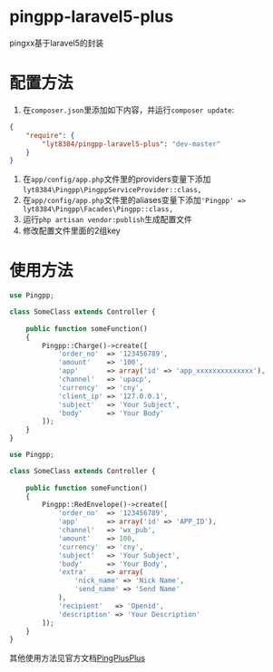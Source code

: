 # pingpp-laravel5-plus
pingxx基于laravel5的封装

# 配置方法
1. 在`composer.json`里添加如下内容，并运行`composer update`:
```json
{
    "require": {
        "lyt8384/pingpp-laravel5-plus": "dev-master"
    }
}
```
1. 在`app/config/app.php`文件里的providers变量下添加`lyt8384\Pingpp\PingppServiceProvider::class,`
1. 在`app/config/app.php`文件里的aliases变量下添加`'Pingpp' => lyt8384\Pingpp\Facades\Pingpp::class,`
1. 运行`php artisan vendor:publish`生成配置文件
1. 修改配置文件里面的2组key

# 使用方法
```php
use Pingpp;

class SomeClass extends Controller {
    
    public function someFunction()
    {
    	Pingpp::Charge()->create([
            'order_no'  => '123456789',
		    'amount'    => '100',
		    'app'       => array('id' => 'app_xxxxxxxxxxxxxx'),
		    'channel'   => 'upacp',
		    'currency'  => 'cny',
		    'client_ip' => '127.0.0.1',
		    'subject'   => 'Your Subject',
		    'body'      => 'Your Body'
        ]);
    }
}
```

```php
use Pingpp;

class SomeClass extends Controller {
    
    public function someFunction()
    {
    	Pingpp::RedEnvelope()->create([
            'order_no'  => '123456789',
	        'app'       => array('id' => 'APP_ID'),
	        'channel'   => 'wx_pub',
	        'amount'    => 100,
	        'currency'  => 'cny',
	        'subject'   => 'Your Subject',
	        'body'      => 'Your Body',
	        'extra'     => array(
	            'nick_name' => 'Nick Name',
	            'send_name' => 'Send Name'
	        ),
	        'recipient'   => 'Openid',
	        'description' => 'Your Description'
        ]);
    }
}
```
其他使用方法见官方文档[PingPlusPlus](https://github.com/PingPlusPlus/pingpp-php)